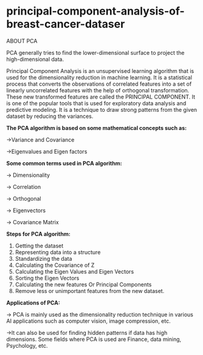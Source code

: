 # principal-component-analysis-of-breast-cancer-dataser

ABOUT PCA


PCA generally tries to find the lower-dimensional surface to project the high-dimensional data.


Principal Component Analysis is an unsupervised learning algorithm that is used for the dimensionality reduction in machine learning. It is a statistical process that converts the observations of correlated features into a set of linearly uncorrelated features with the help of orthogonal transformation. These new transformed features are called the PRINCIPAL COMPONENT. It is one of the popular tools that is used for exploratory data analysis and predictive modeling. It is a technique to draw strong patterns from the given dataset by reducing the variances.



__The PCA algorithm is based on some mathematical concepts such as:__

->Variance and Covariance

->Eigenvalues and Eigen factors



__Some common terms used in PCA algorithm:__

-> Dimensionality

-> Correlation

-> Orthogonal

-> Eigenvectors

-> Covariance Matrix


__Steps for PCA algorithm:__

1. Getting the dataset
2. Representing data into a structure
3. Standardizing the data
4. Calculating the Covariance of Z
5. Calculating the Eigen Values and Eigen Vectors
6. Sorting the Eigen Vectors
7. Calculating the new features Or Principal Components
8. Remove less or unimportant features from the new dataset.


__Applications of PCA:__

-> PCA is mainly used as the dimensionality reduction technique in various AI applications such as computer vision, image compression, etc.

->It can also be used for finding hidden patterns if data has high dimensions. Some fields where PCA is used are Finance, data mining, Psychology, etc.
